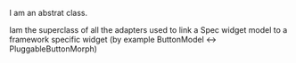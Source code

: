 I am an abstrat class.Iam the superclass of all the adapters used to link a Spec widget model to a framework specific widget (by example ButtonModel <-> PluggableButtonMorph)